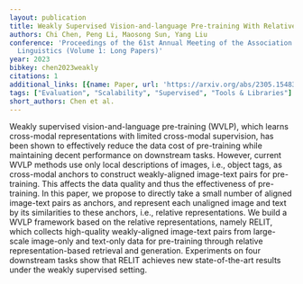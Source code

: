```yaml
---
layout: publication
title: Weakly Supervised Vision-and-language Pre-training With Relative Representations
authors: Chi Chen, Peng Li, Maosong Sun, Yang Liu
conference: 'Proceedings of the 61st Annual Meeting of the Association for Computational
  Linguistics (Volume 1: Long Papers)'
year: 2023
bibkey: chen2023weakly
citations: 1
additional_links: [{name: Paper, url: 'https://arxiv.org/abs/2305.15483'}]
tags: ["Evaluation", "Scalability", "Supervised", "Tools & Libraries"]
short_authors: Chen et al.
---
```

Weakly supervised vision-and-language pre-training (WVLP), which learns
cross-modal representations with limited cross-modal supervision, has been
shown to effectively reduce the data cost of pre-training while maintaining
decent performance on downstream tasks. However, current WVLP methods use only
local descriptions of images, i.e., object tags, as cross-modal anchors to
construct weakly-aligned image-text pairs for pre-training. This affects the
data quality and thus the effectiveness of pre-training. In this paper, we
propose to directly take a small number of aligned image-text pairs as anchors,
and represent each unaligned image and text by its similarities to these
anchors, i.e., relative representations. We build a WVLP framework based on the
relative representations, namely RELIT, which collects high-quality
weakly-aligned image-text pairs from large-scale image-only and text-only data
for pre-training through relative representation-based retrieval and
generation. Experiments on four downstream tasks show that RELIT achieves new
state-of-the-art results under the weakly supervised setting.